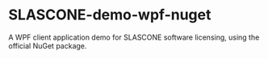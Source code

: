 # SLASCONE-demo-wpf-nuget
A WPF client application demo for SLASCONE software licensing, using the official NuGet package.
